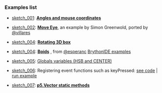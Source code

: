 ### Examples list

- [sketch_001](https://github.com/berinhard/pyp5js/tree/develop/docs/examples/sketch_001): [**Angles and mouse coordinates**](sketch_001/index.html) 

- [sketch_002](https://github.com/berinhard/pyp5js/tree/develop/docs/examples/sketch_002): [**Move Eye**](sketch_002/index.html), an example by Simon Greenwold, ported by [@villares](https://github.com/villares)

- [sketch_004](https://github.com/berinhard/pyp5js/tree/develop/docs/examples/sketch_004): [**Rotating 3D box**](sketch_003/index.html)

- [sketch_004](https://github.com/berinhard/pyp5js/tree/develop/docs/examples/sketch_004): [**Boids**](sketch_004/index.html)
, from [@esperanc](https://github.com/esperanc) [BrythonIDE examples](https://github.com/esperanc/brythonide/blob/master/demoSketches/boids.py) 

- [sketch_005](https://github.com/berinhard/pyp5js/tree/develop/docs/examples/sketch_005): [Globals variables (HSB and CENTER)](sketch_005/index.html)

- [sketch_006](https://github.com/berinhard/pyp5js/tree/develop/docs/examples/sketch_006): Registering event functions such as keyPressed: [see code](https://github.com/berinhard/pyp5js/tree/develop/docs/examples/sketch_006) | [run example](sketch_006/index.html)

- [sketch_007](https://github.com/berinhard/pyp5js/tree/develop/docs/examples/sketch_007): [**p5.Vector static methods**](sketch_007/index.html)

